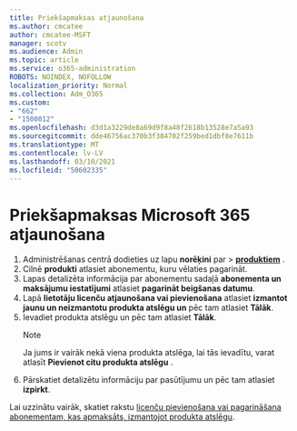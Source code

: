 ```yaml
---
title: Priekšapmaksas atjaunošana
ms.author: cmcatee
author: cmcatee-MSFT
manager: scotv
ms.audience: Admin
ms.topic: article
ms.service: o365-administration
ROBOTS: NOINDEX, NOFOLLOW
localization_priority: Normal
ms.collection: Adm_O365
ms.custom:
- "662"
- "1500012"
ms.openlocfilehash: d3d1a3229de8a69d9f8a48f2618b13528e7a5a93
ms.sourcegitcommit: dde46756ac370b3f384702f259bed1dbf8e7611b
ms.translationtype: MT
ms.contentlocale: lv-LV
ms.lasthandoff: 03/10/2021
ms.locfileid: "50602335"
---
```

# <a name="prepaid-microsoft-365-renewal"></a>Priekšapmaksas Microsoft 365 atjaunošana

1. Administrēšanas centrā dodieties uz lapu **norēķini** par \> **[produktiem](https://go.microsoft.com/fwlink/p/?linkid=842054)** .
2. Cilnē **produkti** atlasiet abonementu, kuru vēlaties pagarināt.
3. Lapas detalizēta informācija par abonementu sadaļā **abonementa un maksājumu iestatījumi** atlasiet **pagarināt beigšanas datumu**.
4. Lapā **lietotāju licenču atjaunošana vai pievienošana** atlasiet **izmantot jaunu un neizmantotu produkta atslēgu un** pēc tam atlasiet **Tālāk**.
5. Ievadiet produkta atslēgu un pēc tam atlasiet **Tālāk**.
    > [!NOTE]
    > Ja jums ir vairāk nekā viena produkta atslēga, lai tās ievadītu, varat atlasīt **Pievienot citu produkta atslēgu** .
6. Pārskatiet detalizētu informāciju par pasūtījumu un pēc tam atlasiet **izpirkt**.

Lai uzzinātu vairāk, skatiet rakstu [licenču pievienošana vai pagarināšana abonementam, kas apmaksāts, izmantojot produkta atslēgu](https://docs.microsoft.com/microsoft-365/commerce/licenses/add-licenses-using-product-key).